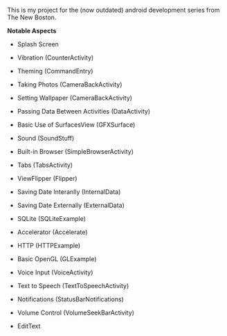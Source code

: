This is my project for the (now outdated) android development series from The New Boston.

**Notable Aspects**

* Splash Screen
* Vibration (CounterActivity)
* Theming (CommandEntry)
* Taking Photos (CameraBackActivity)
* Setting Wallpaper (CameraBackActivity)
* Passing Data Between Activities (DataActivity)
* Basic Use of SurfacesView (GFXSurface)
* Sound (SoundStuff)
* Built-in Browser (SimpleBrowserActivity)
* Tabs (TabsActivity)
* ViewFlipper (Flipper)
* Saving Date Interanlly (InternalData)
* Saving Date Externally (ExternalData)
* SQLite (SQLiteExample)
* Accelerator (Accelerate)
* HTTP (HTTPExample)
* Basic OpenGL (GLExample)
* Voice Input (VoiceActivity)
* Text to Speech (TextToSpeechActivity)
* Notifications (StatusBarNotifications)
* Volume Control (VolumeSeekBarActivity)


* EditText